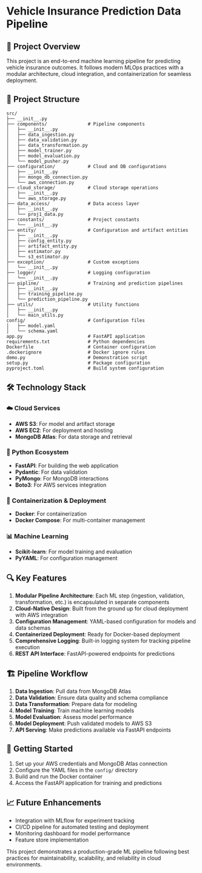 # Vehicle Insurance Prediction Data Pipeline

## 🚀 Project Overview

This project is an end-to-end machine learning pipeline for predicting vehicle insurance outcomes. It follows modern MLOps practices with a modular architecture, cloud integration, and containerization for seamless deployment.

## 📂 Project Structure

```
src/
├── __init__.py
├── components/               # Pipeline components
│   ├── __init__.py
│   ├── data_ingestion.py
│   ├── data_validation.py
│   ├── data_transformation.py
│   ├── model_trainer.py
│   ├── model_evaluation.py
│   └── model_pusher.py
├── configuration/            # Cloud and DB configurations
│   ├── __init__.py
│   ├── mongo_db_connection.py
│   └── aws_connection.py
├── cloud_storage/            # Cloud storage operations
│   ├── __init__.py
│   └── aws_storage.py
├── data_access/              # Data access layer
│   ├── __init__.py
│   └── proj1_data.py
├── constants/                # Project constants
│   └── __init__.py
├── entity/                   # Configuration and artifact entities
│   ├── __init__.py
│   ├── config_entity.py
│   ├── artifact_entity.py
│   ├── estimator.py
│   └── s3_estimator.py
├── exception/                # Custom exceptions
│   └── __init__.py
├── logger/                   # Logging configuration
│   └── __init__.py
├── pipline/                  # Training and prediction pipelines
│   ├── __init__.py
│   ├── training_pipeline.py
│   └── prediction_pipeline.py
├── utils/                    # Utility functions
│   ├── __init__.py
│   └── main_utils.py
config/                       # Configuration files
│   ├── model.yaml
│   └── schema.yaml
app.py                        # FastAPI application
requirements.txt              # Python dependencies
Dockerfile                    # Container configuration
.dockerignore                 # Docker ignore rules
demo.py                       # Demonstration script
setup.py                      # Package configuration
pyproject.toml                # Build system configuration
```

## 🛠️ Technology Stack

### ☁️ Cloud Services
- **AWS S3**: For model and artifact storage
- **AWS EC2**: For deployment and hosting
- **MongoDB Atlas**: For data storage and retrieval

### 🐍 Python Ecosystem
- **FastAPI**: For building the web application
- **Pydantic**: For data validation
- **PyMongo**: For MongoDB interactions
- **Boto3**: For AWS services integration

### 🚢 Containerization & Deployment
- **Docker**: For containerization
- **Docker Compose**: For multi-container management

### 📊 Machine Learning
- **Scikit-learn**: For model training and evaluation
- **PyYAML**: For configuration management

## 🔍 Key Features

1. **Modular Pipeline Architecture**: Each ML step (ingestion, validation, transformation, etc.) is encapsulated in separate components
2. **Cloud-Native Design**: Built from the ground up for cloud deployment with AWS integration
3. **Configuration Management**: YAML-based configuration for models and data schemas
4. **Containerized Deployment**: Ready for Docker-based deployment
5. **Comprehensive Logging**: Built-in logging system for tracking pipeline execution
6. **REST API Interface**: FastAPI-powered endpoints for predictions

## 🏗️ Pipeline Workflow

1. **Data Ingestion**: Pull data from MongoDB Atlas
2. **Data Validation**: Ensure data quality and schema compliance
3. **Data Transformation**: Prepare data for modeling
4. **Model Training**: Train machine learning models
5. **Model Evaluation**: Assess model performance
6. **Model Deployment**: Push validated models to AWS S3
7. **API Serving**: Make predictions available via FastAPI endpoints

## 🚀 Getting Started

1. Set up your AWS credentials and MongoDB Atlas connection
2. Configure the YAML files in the `config/` directory
3. Build and run the Docker container
4. Access the FastAPI application for training and predictions

## 📈 Future Enhancements

- Integration with MLflow for experiment tracking
- CI/CD pipeline for automated testing and deployment
- Monitoring dashboard for model performance
- Feature store implementation

This project demonstrates a production-grade ML pipeline following best practices for maintainability, scalability, and reliability in cloud environments.